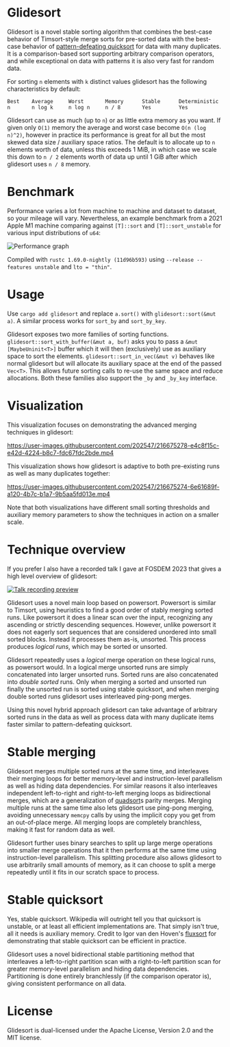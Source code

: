 # Glidesort

Glidesort is a novel stable sorting algorithm that combines the best-case behavior
of Timsort-style merge sorts for pre-sorted data with the best-case behavior of
[pattern-defeating quicksort](https://github.com/orlp/pdqsort) for data with many duplicates.
It is a comparison-based sort supporting arbitrary comparison operators,
and while exceptional on data with patterns it is also very fast for random data.

For sorting `n` elements with `k` distinct values glidesort has the following
characteristics by default:

```
Best    Average     Worst       Memory      Stable      Deterministic
n       n log k     n log n     n / 8       Yes         Yes
```

Glidesort can use as much (up to `n`) or as little extra memory as you want. If
given only `O(1)` memory the average and worst case become `O(n (log n)^2)`, however
in practice its performance is great for all but the most skewed data size /
auxiliary space ratios. The default is to allocate up to `n` elements worth of
data, unless this exceeds 1 MiB, in which case we scale this down to `n / 2`
elements worth of data up until 1 GiB after which glidesort uses `n / 8` memory.

# Benchmark

Performance varies a lot from machine to machine and dataset to dataset, so your
mileage will vary. Nevertheless, an example benchmark from a 2021 Apple M1
machine comparing against `[T]::sort` and `[T]::sort_unstable` for various input
distributions of `u64`:

![Performance graph](https://i.imgur.com/8fIACqY.png)

Compiled with `rustc 1.69.0-nightly (11d96b593)` using `--release --features unstable` and `lto = "thin"`.


# Usage

Use `cargo add glidesort` and replace `a.sort()` with `glidesort::sort(&mut a)`.
A similar process works for `sort_by` and `sort_by_key`.

Glidesort exposes two more families of sorting functions.
`glidesort::sort_with_buffer(&mut a, buf)` asks you to pass a `&mut
[MaybeUninit<T>]` buffer which it will then (exclusively) use as auxiliary space
to sort the elements. `glidesort::sort_in_vec(&mut v)` behaves like normal
glidesort but will allocate its auxiliary space at the end of the passed `Vec<T>`.
This allows future sorting calls to re-use the same space and reduce allocations.
Both these families also support the `_by` and `_by_key` interface.

# Visualization

This visualization focuses on demonstrating the advanced merging techniques in glidesort:

https://user-images.githubusercontent.com/202547/216675278-e4c8f15c-e42d-4224-b8c7-fdc67fdc2bde.mp4

This visualization shows how glidesort is adaptive to both pre-existing runs as well
as many duplicates together:

https://user-images.githubusercontent.com/202547/216675274-6e61689f-a120-4b7c-b1a7-9b5aa5fd013e.mp4

Note that both visualizations have different small sorting thresholds and
auxiliary memory parameters to show the techniques in action on a smaller scale.


# Technique overview

If you prefer I also have a recorded talk
I gave at FOSDEM 2023 that gives a high level overview of glidesort:

[![Talk recording preview](https://i.imgur.com/Lcl0KbI.png)](https://fosdem.org/2023/schedule/event/rust_glidesort/)

Glidesort uses a novel main loop based on powersort. Powersort is similar to
Timsort, using heuristics to find a good order of stably merging sorted runs.
Like powersort it does a linear scan over the input, recognizing any ascending
or strictly descending sequences. However, unlike powersort it does not eagerly
sort sequences that are considered unordered into small sorted blocks. Instead
it processes them as-is, unsorted. This process produces *logical runs*, which
may be sorted or unsorted.

Glidesort repeatedly uses a *logical* merge operation on these logical runs, as
powersort would. In a logical merge unsorted runs are simply concatenated into
larger unsorted runs. Sorted runs are also concatenated into *double sorted*
runs. Only when merging a sorted and unsorted run finally the unsorted run is
sorted using stable quicksort, and when merging double sorted runs glidesort
uses interleaved ping-pong merges.

Using this novel hybrid approach glidesort can take advantage of arbitrary
sorted runs in the data as well as process data with many duplicate items faster
similar to pattern-defeating quicksort.


# Stable merging

Glidesort merges multiple sorted runs at the same time, and interleaves their
merging loops for better memory-level and instruction-level parallelism as well
as hiding data dependencies. For similar reasons it also interleaves independent
left-to-right and right-to-left merging loops as bidirectional merges, which are
a generalization of [quadsort](https://github.com/scandum/quadsort)s parity
merges. Merging multiple runs at the same time also lets glidesort use ping-pong
merging, avoiding unnecessary `memcpy` calls by using the implicit copy you get
from an out-of-place merge. All merging loops are completely branchless, making
it fast for random data as well.

Glidesort further uses binary searches to split up large merge operations into
smaller merge operations that it then performs at the same time using
instruction-level parallelism. This splitting procedure also allows glidesort to
use arbitrarily small amounts of memory, as it can choose to split a merge
repeatedly until it fits in our scratch space to process.


# Stable quicksort

Yes, stable quicksort. Wikipedia will outright tell you that quicksort is
unstable, or at least all efficient implementations are. That simply isn't true,
all it needs is auxiliary memory. Credit to Igor van den Hoven's
[fluxsort](https://github.com/scandum/fluxsort) for demonstrating that stable
quicksort can be efficient in practice.

Glidesort uses a novel bidirectional stable partitioning method that interleaves
a left-to-right partition scan with a right-to-left partition scan for greater
memory-level parallelism and hiding data dependencies. Partitioning is done
entirely branchlessly (if the comparison operator is), giving consistent
performance on all data.


# License

Glidesort is dual-licensed under the Apache License, Version 2.0 and the MIT license.
